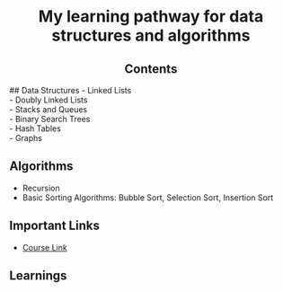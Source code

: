 <!-- markdownlint-disable -->
<h1 align="center">
    My learning pathway for data structures and algorithms
    <br>
</h1>

<h2 align="center">
  Contents
</h2> 
## Data Structures
- Linked Lists <br>
- Doubly Linked Lists <br>
- Stacks and Queues <br>
- Binary Search Trees <br>
- Hash Tables <br>
- Graphs <br>

## Algorithms
- Recursion <br>
- Basic Sorting Algorithms: Bubble Sort, Selection Sort, Insertion Sort <br>

## Important Links
- [Course Link](https://sparknz.udemy.com/course/data-structures-algorithms-python/learn/lecture/27741196#overview)

## Learnings
